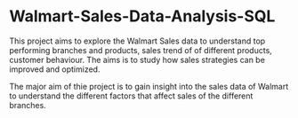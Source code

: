 # Walmart-Sales-Data-Analysis-SQL
This project aims to explore the Walmart Sales data to understand top performing branches and products, sales trend of of different products, customer behaviour. The aims is to study how sales strategies can be improved and optimized.

The major aim of thie project is to gain insight into the sales data of Walmart to understand the different factors that affect sales of the different branches.
